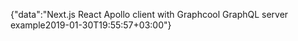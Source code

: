 {"data":"Next.js React Apollo client with Graphcool GraphQL server example2019-01-30T19:55:57+03:00"}
